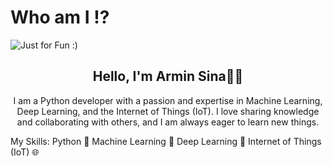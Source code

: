 # Who am I !?

<img src="https://github.com/arminsina/arminsina/assets/161087560/02cee1de-3525-4130-8d9d-cb186bc33aa4" alt="Just for Fun :)">

<h2 align="center">Hello, I'm Armin Sina👋🏻</h2>

<p align="center">I am a Python developer with a passion and expertise in Machine Learning, Deep Learning, and the Internet of Things (IoT). I love sharing knowledge and collaborating with others, and I am always eager to learn new things.

My Skills:
Python 🐍
Machine Learning 🤖
Deep Learning 🧠
Internet of Things (IoT) 🌐</p>
